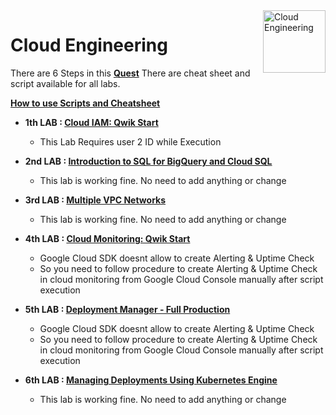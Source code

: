 <img src="https://cdn.qwiklabs.com/5Fn6PZF7D%2FX%2FISa5%2BZxpNTk1b1DiLrIfmQC5uSLZ4Q0%3D" alt="Cloud Engineering" title="Cloud Engineering" align="right" height="100" width="100"/>

# Cloud Engineering

There are 6 Steps in this [**Quest**](https://www.qwiklabs.com/quests/66)
There are cheat sheet and script available for all labs.

**[How to use Scripts and Cheatsheet](/HOW-TO.md)**

 - **1th LAB : [Cloud IAM: Qwik Start](https://qwiklabs.com/focuses/551?parent=catalog)**
	- This Lab Requires user 2 ID while Execution

 - **2nd LAB : [Introduction to SQL for BigQuery and Cloud SQL](https://www.qwiklabs.com/focuses/2802?parent=catalog)**
	- This lab is working fine. No need to add anything or change

 - **3rd LAB : [Multiple VPC Networks](https://www.qwiklabs.com/focuses/1230?parent=catalog)**
     - This lab is working fine. No need to add anything or change

 - **4th LAB : [Cloud Monitoring: Qwik Start](https://www.qwiklabs.com/focuses/10599?parent=catalog)**
	 - Google Cloud SDK doesnt allow to create Alerting & Uptime Check
     - So you need to follow procedure to create Alerting & Uptime Check in cloud monitoring from Google Cloud Console manually after script execution

 - **5th LAB : [Deployment Manager - Full Production](https://www.qwiklabs.com/focuses/981?parent=catalog)**
	 - Google Cloud SDK doesnt allow to create Alerting & Uptime Check
     - So you need to follow procedure to create Alerting & Uptime Check in cloud monitoring from Google Cloud Console manually after script execution

 - **6th LAB : [Managing Deployments Using Kubernetes Engine](https://www.qwiklabs.com/focuses/639?parent=catalog)**
	- This lab is working fine. No need to add anything or change